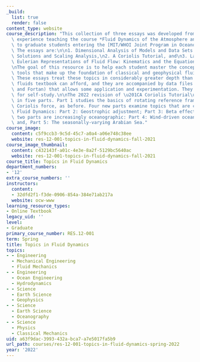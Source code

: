 ```yaml
---
_build:
  list: true
  render: false
content_type: website
course_description: "This collection of three essays was developed from the author's\
  \ experience teaching the course *Fluid Dynamics of the Atmosphere and Ocean*, offered\
  \ to graduate students entering the [MIT/WHOI Joint Program in Oceanography](http://mit.whoi.edu/).\
  \ The essays are:\n\n1. Dimensional Analysis of Models and Data Sets: Similarity\
  \ Solutions and Scaling Analysis,\n2. A Coriolis Tutorial, and\n3. Lagrangian and\
  \ Eulerian Representations of Fluid Flow: Kinematics and the Equations of Motion\n\
  \nThe goal of this resource is to help each student master the concepts and mathematical\
  \ tools that make up the foundation of classical and geophysical fluid dynamics.\
  \ These essays treat these topics in considerably greater depth than a comprehensive\
  \ fluids textbook can afford, and they are accompanied by data files (MATLAB\xAE\
  \ and Fortan) that allows some application and experimentation. They should be suitable\
  \ for self-study.\n\nThe 2022 revision of \u201CA Coriolis Tutorial\u201D comes\
  \ in five parts. Part 1 studies the basics of rotating reference frames and the\
  \ Coriolis force, as before. Four new parts examine topics that are central to Geophysical\
  \ Fluid Dynamics: Part 2: Geostrophic adjustment; Part 3: Beta effects. The next\
  \ two parts are increasingly oceanographic: Part 4: Wind-driven ocean circulation;\
  \ and, Part 5: The seasonally-varying Arabian Sea."
course_image:
  content: c5f9ccb3-9c5d-45c7-a0a4-a06e748c38ee
  website: res-12-001-topics-in-fluid-dynamics-fall-2021
course_image_thumbnail:
  content: c432143f-a01c-4e3e-8a2f-5129bc5640ac
  website: res-12-001-topics-in-fluid-dynamics-fall-2021
course_title: Topics in Fluid Dynamics
department_numbers:
- '12'
extra_course_numbers: ''
instructors:
  content:
  - 32dfd2f1-f3de-0906-854a-384e71ab217a
  website: ocw-www
learning_resource_types:
- Online Textbook
legacy_uid: ''
level:
- Graduate
primary_course_number: RES.12-001
term: Spring
title: Topics in Fluid Dynamics
topics:
- - Engineering
  - Mechanical Engineering
  - Fluid Mechanics
- - Engineering
  - Ocean Engineering
  - Hydrodynamics
- - Science
  - Earth Science
  - Geophysics
- - Science
  - Earth Science
  - Oceanography
- - Science
  - Physics
  - Classical Mechanics
uid: a63f9dac-3993-432a-bca7-a7e5017fa5b9
url_path: courses/res-12-001-topics-in-fluid-dynamics-spring-2022
year: '2022'
---
```

